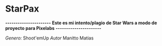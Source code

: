 # StarPax

***----------------------***
**Este es mi intento/plagio de Star Wars a modo de proyecto para Pixelabs**
***----------------------***

*Genero:* Shoot'emUp
*Autor* Manitto Matias
